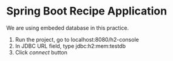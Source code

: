# Spring Boot Recipe Application

We are using embeded database in this practice.
1. Run the project, go to localhost:8080/h2-console
2. In JDBC URL field, type jdbc:h2:mem:testdb
3. Click _connect_ button
